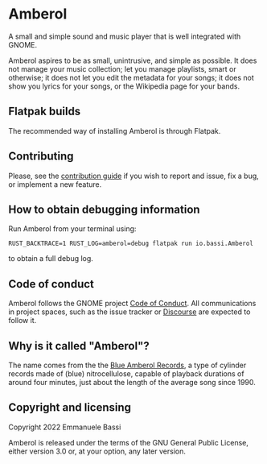 Amberol
=======

A small and simple sound and music player that is well integrated with GNOME.

Amberol aspires to be as small, unintrusive, and simple as possible. It does
not manage your music collection; let you manage playlists, smart or otherwise;
it does not let you edit the metadata for your songs; it does not show you
lyrics for your songs, or the Wikipedia page for your bands.

Flatpak builds
--------------

The recommended way of installing Amberol is through Flatpak.

Contributing
------------

Please, see the [contribution guide](./CONTRIBUTING.md) if you wish to report
and issue, fix a bug, or implement a new feature.

How to obtain debugging information
-----------------------------------

Run Amberol from your terminal using:

    RUST_BACKTRACE=1 RUST_LOG=amberol=debug flatpak run io.bassi.Amberol

to obtain a full debug log.

Code of conduct
---------------

Amberol follows the GNOME project [Code of Conduct](./code-of-conduct.md). All
communications in project spaces, such as the issue tracker or
[Discourse](https://discourse.gnome.org) are expected to follow it.

Why is it called "Amberol"?
---------------------------

The name comes from the the [Blue Amberol
Records](https://en.wikipedia.org/wiki/Blue_Amberol_Records), a type of cylinder
records made of (blue) nitrocellulose, capable of playback durations of around
four minutes, just about the length of the average song since 1990.

Copyright and licensing
-----------------------

Copyright 2022  Emmanuele Bassi

Amberol is released under the terms of the GNU General Public License, either
version 3.0 or, at your option, any later version.
